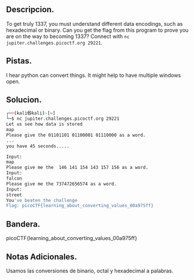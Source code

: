 ## Descripcion.
To get truly 1337, you must understand different data encodings, such as hexadecimal or binary. Can you get the flag from this program to prove you are on the way to becoming 1337? Connect with `nc jupiter.challenges.picoctf.org 29221`.

## Pistas.
I hear python can convert things.
It might help to have multiple windows open.

## Solucion.
```bash
┌──(kali㉿kali)-[~]
└─$ nc jupiter.challenges.picoctf.org 29221
Let us see how data is stored
map
Please give the 01101101 01100001 01110000 as a word.
...
you have 45 seconds.....

Input:
map
Please give me the  146 141 154 143 157 156 as a word.
Input:
falcon
Please give me the 737472656574 as a word.
Input:
street
You've beaten the challenge
Flag: picoCTF{learning_about_converting_values_00a975ff}

```

## Bandera.
picoCTF{learning_about_converting_values_00a975ff}

## Notas Adicionales.
Usamos las conversiones de binario, octal y hexadecimal a palabras.
